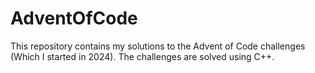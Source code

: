# AdventOfCode

This repository contains my solutions to the Advent of Code challenges (Which I started in 2024).
The challenges are solved using C++.

<!-- AOC TILES BEGIN -->

<!-- AOC TILES END -->
